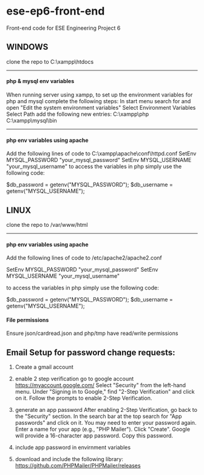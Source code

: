 # ese-ep6-front-end
Front-end code for ESE Engineering Project 6

## WINDOWS
clone the repo to C:\xampp\htdocs
___
#### php & mysql env variables
When running server using xampp, to set up the environment variables for php and mysql complete the following steps:
In start menu search for and open "Edit the system environment variables"
Select Environment Variables
Select Path
add the following new entries:
C:\xampp\php
C:\xampp\mysql\bin
___
#### php env variables using apache
Add the following lines of code to C:\xampp\apache\conf\httpd.conf
SetEnv MYSQL_PASSWORD "your_mysql_password"
SetEnv MYSQL_USERNAME "your_mysql_username"
to access the variables in php simply use the following code:

\$db_password = getenv("MYSQL_PASSWORD");
$db_username = getenv("MYSQL_USERNAME");


## LINUX
clone the repo to /var/www/html
___
#### php env variables using apache
Add the following lines of code to /etc/apache2/apache2.conf

SetEnv MYSQL_PASSWORD "your_mysql_password"
SetEnv MYSQL_USERNAME "your_mysql_username"

to access the variables in php simply use the following code:

\$db_password = getenv("MYSQL_PASSWORD");
$db_username = getenv("MYSQL_USERNAME");

#### File permissions
Ensure json/cardread.json and php/tmp have read/write permissions



## Email Setup for password change requests:
1. Create a gmail account

2. enable 2 step verification
go to google account https://myaccount.google.com/
Select "Security" from the left-hand menu.
Under "Signing in to Google," find "2-Step Verification" and click on it.
Follow the prompts to enable 2-Step Verification.

3. generate an app password
After enabling 2-Step Verification, go back to the "Security" section.
In the search bar at the top search for "App passwords" and click on it.
You may need to enter your password again.
Enter a name for your app (e.g., "PHP Mailer").
Click "Create".
Google will provide a 16-character app password. Copy this password.

4. include app password in envirnment variables

5. download and include the following library:
https://github.com/PHPMailer/PHPMailer/releases